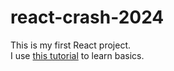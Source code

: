 # react-crash-2024

This is my first React project. <br />
I use [this tutorial](https://youtu.be/LDB4uaJ87e0?si=Fpc_Le6SFNv6eg7m) to learn basics.
